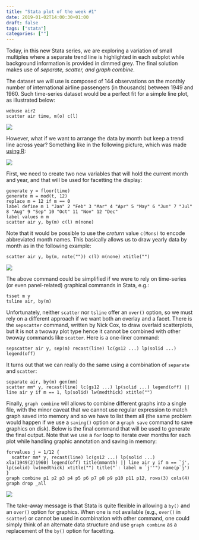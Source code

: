 ```yaml
---
title: "Stata plot of the week #1"
date: 2019-01-02T14:00:30+01:00
draft: false
tags: ["stata"]
categories: [""]
---
```

Today, in this new Stata series, we are exploring a variation of small multiples where a separate trend line is highlighted in each subplot while background information is provided in dimmed grey. The final solution makes use of _separate, scatter, and graph combine_.

<!--more-->

The dataset we will use is composed of 144 observations on the monthly number of international airline passengers (in thousands) between 1949 and 1960. Such time-series dataset would be a perfect fit for a simple line plot, as illustrated below:

```{Stata}
webuse air2
scatter air time, m(o) c(l)
```

![](/img/stata-plot-001.png)

However, what if we want to arrange the data by month but keep a trend line across year? Something like in the following picture, which was made [using R](/pub/sample01.R):

![](/img/sample01.png)

First, we need to create two new variables that will hold the current month and year, and that will be used for facetting the display:

```{Stata}
generate y = floor(time)
generate m = mod(t, 12)
replace m = 12 if m == 0
label define m 1 "Jan" 2 "Feb" 3 "Mar" 4 "Apr" 5 "May" 6 "Jun" 7 "Jul" 8 "Aug" 9 "Sep" 10 "Oct" 11 "Nov" 12 "Dec"
label values m m
scatter air y, by(m) c(l) m(none)
```

Note that it would be possible to use the _creturn_ value `c(Mons)` to encode abbreviated month names. This basically allows us to draw yearly data by month as in the following example:

```{Stata}
scatter air y, by(m, note("")) c(l) m(none) xtitle("")
```

![](/img/stata-plot-002.png)

The above command could be simplified if we were to rely on time-series (or even panel-related) graphical commands in Stata, e.g.:

```{Stata}
tsset m y
tsline air, by(m)
```

Unfortunately, neither `scatter` nor `tsline` offer an `over()` option, so we must rely on a different approach if we want both an overlay and a facet. There is the `sepscatter` command, written by Nick Cox, to draw overlaid scatterplots, but it is not a twoway plot type hence it cannot be combined with other twoway commands like `scatter`. Here is a one-liner command:

```{Stata}
sepscatter air y, sep(m) recast(line) lc(gs12 ...) lp(solid ...) legend(off)
```

It turns out that we can really do the same using a combination of `separate` and `scatter`:

```{Stata}
separate air, by(m) gen(mm)
scatter mm* y, recast(line) lc(gs12 ...) lp(solid ...) legend(off) || line air y if m == 1, lp(solid) lw(medthick) xtitle("")
```

Finally, `graph combine` will allows to combine different graphs into a single file, with the minor caveat that we cannot use regular expression to match graph saved into memory and so we have to list them all (the same problem would happen if we use a `saving()` option or a `graph save` command to save graphics on disk). Below is the final command that will be used to generate the final output. Note that we use a `for` loop to iterate over months for each plot while handling graphic annotation and saving in memory:

```{Stata}
forvalues j = 1/12 {
  scatter mm* y, recast(line) lc(gs12 ...) lp(solid ...) xla(1949(2)1960) legend(off) title(mmonth) || line air y if m == `j', lp(solid) lw(medthick) xtitle("") title("`: label m `j''") name(p`j')
}
graph combine p1 p2 p3 p4 p5 p6 p7 p8 p9 p10 p11 p12, rows(3) cols(4)
graph drop _all
```

![](/img/stata-plot-003.png)

The take-away message is that Stata is quite flexible in allowing a `by()` and an `over()` option for graphics. When one is not available (e.g., `over()` in `scatter`) or cannot be used in combination with other command, one could simply think of an alternate data structure and use `graph combine` as a replacement of the `by()` option for facetting.
